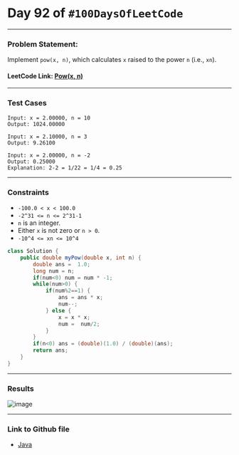 # Day 92 of `#100DaysOfLeetCode`

___
### Problem Statement:  
Implement `pow(x, n)`, which calculates `x` raised to the power `n` (i.e., `xn`).

#### LeetCode Link: [Pow(x, n)](https://leetcode.com/problems/powx-n/description/?envType=study-plan-v2&envId=programming-skills)
___


### Test Cases
```
Input: x = 2.00000, n = 10
Output: 1024.00000
```
```
Input: x = 2.10000, n = 3
Output: 9.26100
```
```
Input: x = 2.00000, n = -2
Output: 0.25000
Explanation: 2-2 = 1/22 = 1/4 = 0.25
```
___

### Constraints 
* `-100.0 < x < 100.0`
* `-2^31 <= n <= 2^31-1`
* `n` is an integer.
* Either `x` is not zero or `n > 0`.
* `-10^4 <= xn <= 10^4`

```java
class Solution {
    public double myPow(double x, int n) {
        double ans =  1.0;
        long num = n;
        if(num<0) num = num * -1;
        while(num>0) {
            if(num%2==1) {
                ans = ans * x;
                num--;
            } else {
                x = x * x;
                num =  num/2;
            }
        }
        if(n<0) ans = (double)(1.0) / (double)(ans);
        return ans;
    }
}
```
___
### Results
![image](https://github.com/studentdevelops/100DaysOfLeetCode/assets/31382363/84890dee-6c8e-46db-9b86-8a0a6ec5c321)

___

### Link to Github file  
* [Java](https://github.com/studentdevelops/100DaysOfLeetCode/blob/043e0d1d04a5248a8c225b69319f2eb651d9e297/Day92_Pow(x%2Cy)/code.java)
